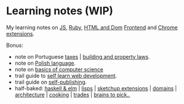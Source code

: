 # Learning notes (WIP)

My learning notes on [JS](on-native-methods-tricks-quirks.js), [Ruby](on-native-methods-tricks-quirks.md), [HTML and Dom](on-js-dom-html-css.html) [Frontend](on-js-frontend-frameworks.js) and [Chrome extensions](on-extensions-chrome.js).

Bonus:

- note on Portuguese [taxes](on-portuguese-tax-system.md) | [building and property laws](on-portuguese-building-property-laws.md).
- note on [Polish language](on-polish-language.md).
- note on [basics of computer science](on-computer-science-for-noobs.md)
- trail guide to [self learn web development](trail-guide-web-development.md).
- trail guide on [self-publishing](trail-guide-self-publishing.md).
- half-baked: [haskell & elm](on-haskell-elm.md) | [lisps](on-lisps.md) | [sketchup extensions](on-extensions-sketchup.md) | [domains](on-domains.md) | [architecture](on-architecture.md) | [cooking](on-cooking.md) | [trades](on-trades.md) | [brains to pick..](on-brains-to-pick.md)